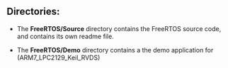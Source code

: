 ## Directories:

+ The **FreeRTOS/Source** directory contains the FreeRTOS source code, and contains
  its own readme file.

+ The **FreeRTOS/Demo** directory contains a the demo application for (ARM7_LPC2129_Keil_RVDS) 



